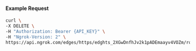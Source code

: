 <!-- Code generated for API Clients. DO NOT EDIT. -->

#### Example Request

```bash
curl \
-X DELETE \
-H "Authorization: Bearer {API_KEY}" \
-H "Ngrok-Version: 2" \
https://api.ngrok.com/edges/https/edghts_2XGwDnfhJv2k1pADEmaayv4VOZm/routes/edghtsrt_2XGwDiK3MYZKiEeAJTO5MkzXX6d/backend
```
